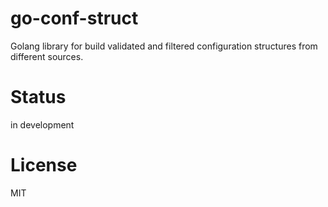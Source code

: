 go-conf-struct
==============

Golang library for build validated and filtered configuration structures from different sources.

Status
======

in development

License
=======

MIT

